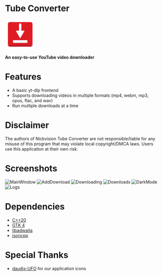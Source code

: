 # Tube Converter
<img src="src/resources/org.nickvision.tubeconverter.svg" width="100" height="100"/>

**An easy-to-use YouTube video downloader**

# Features
- A basic yt-dlp frontend
- Supports downloading videos in multiple formats (mp4, webm, mp3, opus, flac, and wav)
- Run multiple downloads at a time

# Disclaimer
The authors of Nickvision Tube Converter are not responsible/liable for any misuse of this program that may violate local copyright/DMCA laws. Users use this application at their own risk.

# Screenshots
![MainWindow](https://user-images.githubusercontent.com/17648453/194887430-b934194b-ad9f-4b42-a3e1-ef3b6a17aab4.png)
![AddDownload](https://user-images.githubusercontent.com/17648453/194887444-d942988b-4611-4b28-92df-1289f09d6e10.png)
![Downloading](https://user-images.githubusercontent.com/17648453/194887457-4dcbc6e3-2c03-447b-9de6-e0b3d5faefd3.png)
![Downloads](https://user-images.githubusercontent.com/17648453/194887476-0738e031-3364-434d-a075-88f52ff70e44.png)
![DarkMode](https://user-images.githubusercontent.com/17648453/194887509-06bc2df8-577c-4c47-9f47-efe52312bc7c.png)
![Logs](https://user-images.githubusercontent.com/17648453/194887523-27b91569-911e-4618-8da0-88145c75adaa.png)

# Dependencies
- [C++20](https://en.cppreference.com/w/cpp/20)
- [GTK 4](https://www.gtk.org/)
- [libadwaita](https://gnome.pages.gitlab.gnome.org/libadwaita/)
- [jsoncpp](https://github.com/open-source-parsers/jsoncpp)

# Special Thanks
- [daudix-UFO](https://github.com/daudix-UFO) for our application icons
